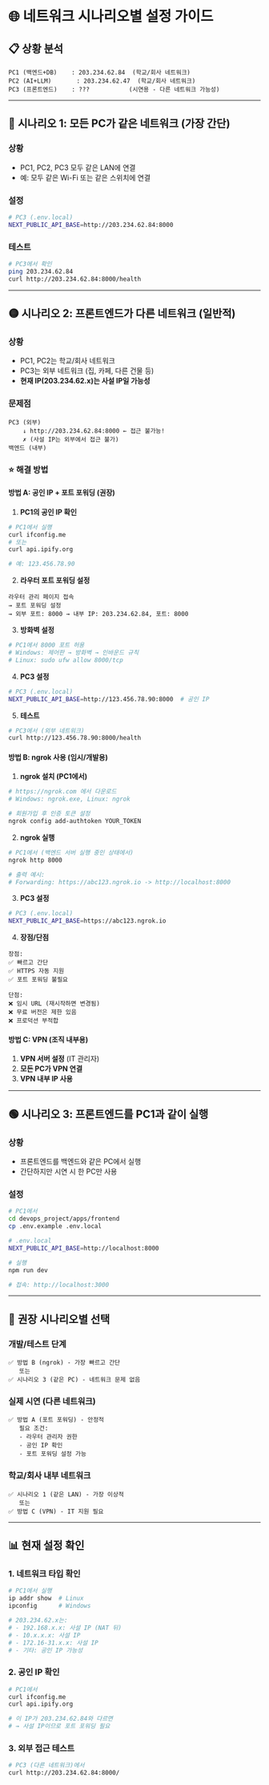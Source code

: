 # 🌐 네트워크 시나리오별 설정 가이드

## 📋 상황 분석

```
PC1 (백엔드+DB)    : 203.234.62.84  (학교/회사 네트워크)
PC2 (AI+LLM)       : 203.234.62.47  (학교/회사 네트워크)
PC3 (프론트엔드)    : ???           (시연용 - 다른 네트워크 가능성)
```

---

## 🔴 시나리오 1: 모든 PC가 같은 네트워크 (가장 간단)

### 상황
- PC1, PC2, PC3 모두 같은 LAN에 연결
- 예: 모두 같은 Wi-Fi 또는 같은 스위치에 연결

### 설정
```bash
# PC3 (.env.local)
NEXT_PUBLIC_API_BASE=http://203.234.62.84:8000
```

### 테스트
```bash
# PC3에서 확인
ping 203.234.62.84
curl http://203.234.62.84:8000/health
```

---

## 🟡 시나리오 2: 프론트엔드가 다른 네트워크 (일반적)

### 상황
- PC1, PC2는 학교/회사 네트워크
- PC3는 외부 네트워크 (집, 카페, 다른 건물 등)
- **현재 IP(203.234.62.x)는 사설 IP일 가능성**

### 문제점
```
PC3 (외부)
    ↓ http://203.234.62.84:8000 ← 접근 불가능!
    ✗ (사설 IP는 외부에서 접근 불가)
백엔드 (내부)
```

### ⭐ 해결 방법

#### 방법 A: 공인 IP + 포트 포워딩 (권장)

1. **PC1의 공인 IP 확인**
```bash
# PC1에서 실행
curl ifconfig.me
# 또는
curl api.ipify.org

# 예: 123.456.78.90
```

2. **라우터 포트 포워딩 설정**
```
라우터 관리 페이지 접속
→ 포트 포워딩 설정
→ 외부 포트: 8000 → 내부 IP: 203.234.62.84, 포트: 8000
```

3. **방화벽 설정**
```bash
# PC1에서 8000 포트 허용
# Windows: 제어판 → 방화벽 → 인바운드 규칙
# Linux: sudo ufw allow 8000/tcp
```

4. **PC3 설정**
```bash
# PC3 (.env.local)
NEXT_PUBLIC_API_BASE=http://123.456.78.90:8000  # 공인 IP
```

5. **테스트**
```bash
# PC3에서 (외부 네트워크)
curl http://123.456.78.90:8000/health
```

#### 방법 B: ngrok 사용 (임시/개발용)

1. **ngrok 설치 (PC1에서)**
```bash
# https://ngrok.com 에서 다운로드
# Windows: ngrok.exe, Linux: ngrok

# 회원가입 후 인증 토큰 설정
ngrok config add-authtoken YOUR_TOKEN
```

2. **ngrok 실행**
```bash
# PC1에서 (백엔드 서버 실행 중인 상태에서)
ngrok http 8000

# 출력 예시:
# Forwarding: https://abc123.ngrok.io -> http://localhost:8000
```

3. **PC3 설정**
```bash
# PC3 (.env.local)
NEXT_PUBLIC_API_BASE=https://abc123.ngrok.io
```

4. **장점/단점**
```
장점:
✅ 빠르고 간단
✅ HTTPS 자동 지원
✅ 포트 포워딩 불필요

단점:
❌ 임시 URL (재시작하면 변경됨)
❌ 무료 버전은 제한 있음
❌ 프로덕션 부적합
```

#### 방법 C: VPN (조직 내부용)

1. **VPN 서버 설정** (IT 관리자)
2. **모든 PC가 VPN 연결**
3. **VPN 내부 IP 사용**

---

## 🟢 시나리오 3: 프론트엔드를 PC1과 같이 실행

### 상황
- 프론트엔드를 백엔드와 같은 PC에서 실행
- 간단하지만 시연 시 한 PC만 사용

### 설정
```bash
# PC1에서
cd devops_project/apps/frontend
cp .env.example .env.local

# .env.local
NEXT_PUBLIC_API_BASE=http://localhost:8000

# 실행
npm run dev

# 접속: http://localhost:3000
```

---

## 🔧 권장 시나리오별 선택

### 개발/테스트 단계
```
✅ 방법 B (ngrok) - 가장 빠르고 간단
   또는
✅ 시나리오 3 (같은 PC) - 네트워크 문제 없음
```

### 실제 시연 (다른 네트워크)
```
✅ 방법 A (포트 포워딩) - 안정적
   필요 조건:
   - 라우터 관리자 권한
   - 공인 IP 확인
   - 포트 포워딩 설정 가능
```

### 학교/회사 내부 네트워크
```
✅ 시나리오 1 (같은 LAN) - 가장 이상적
   또는
✅ 방법 C (VPN) - IT 지원 필요
```

---

## 📊 현재 설정 확인

### 1. 네트워크 타입 확인
```bash
# PC1에서 실행
ip addr show  # Linux
ipconfig      # Windows

# 203.234.62.x는:
# - 192.168.x.x: 사설 IP (NAT 뒤)
# - 10.x.x.x: 사설 IP
# - 172.16-31.x.x: 사설 IP
# - 기타: 공인 IP 가능성
```

### 2. 공인 IP 확인
```bash
# PC1에서
curl ifconfig.me
curl api.ipify.org

# 이 IP가 203.234.62.84와 다르면
# → 사설 IP이므로 포트 포워딩 필요
```

### 3. 외부 접근 테스트
```bash
# PC3 (다른 네트워크)에서
curl http://203.234.62.84:8000/
